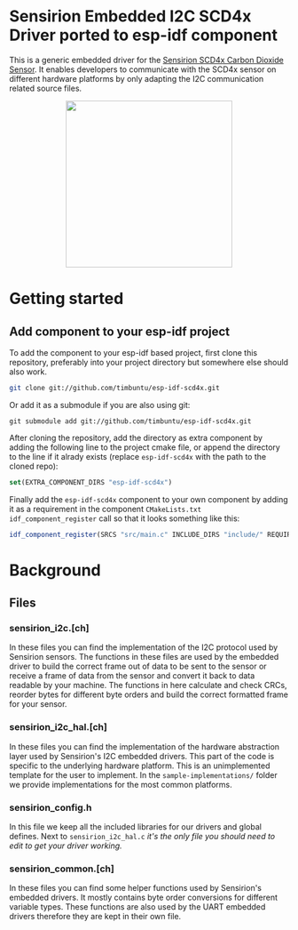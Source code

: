 # Sensirion Embedded I2C SCD4x Driver ported to esp-idf component

This is a generic embedded driver for the [Sensirion SCD4x Carbon Dioxide Sensor](https://www.sensirion.com/scd4x/).
It enables developers to communicate with the SCD4x sensor on different hardware platforms by only adapting the I2C communication related source files.

[<center><img src="images/SCD4x.png" width="300px"></center>](https://sensirion.com/my-scd-ek)

# Getting started

## Add component to your esp-idf project

To add the component to your esp-idf based project, first clone this repository, preferably into your project directory but somewhere else should also work. 
```bash
git clone git://github.com/timbuntu/esp-idf-scd4x.git
```

Or add it as a submodule if you are also using git:
```
git submodule add git://github.com/timbuntu/esp-idf-scd4x.git
```

After cloning the repository, add the directory as extra component by adding the following line to the project cmake file, or append the directory to the line if it alrady exists (replace `esp-idf-scd4x` with the path to the cloned repo):

```cmake
set(EXTRA_COMPONENT_DIRS "esp-idf-scd4x")
```

Finally add the `esp-idf-scd4x` component to your own component by adding it as a requirement in the component `CMakeLists.txt` `idf_component_register` call so that it looks something like this:

```cmake
idf_component_register(SRCS "src/main.c" INCLUDE_DIRS "include/" REQUIRES "esp-idf-scd4x")
```

# Background

## Files

### sensirion\_i2c.[ch]

In these files you can find the implementation of the I2C protocol used by Sensirion
sensors. The functions in these files are used by the embedded driver to build the
correct frame out of data to be sent to the sensor or receive a frame of data from
the sensor and convert it back to data readable by your machine. The functions in
here calculate and check CRCs, reorder bytes for different byte orders and build the
correct formatted frame for your sensor.

### sensirion\_i2c\_hal.[ch]

In these files you can find the implementation of the hardware abstraction layer used
by Sensirion's I2C embedded drivers. This part of the code is specific to the underlying
hardware platform. This is an unimplemented template for the user to implement.
In the `sample-implementations/` folder we provide implementations for the most common
platforms.

### sensirion\_config.h

In this file we keep all the included libraries for our drivers and global defines.
Next to `sensirion_i2c_hal.c` *it's the only file you should need to edit to get your
driver working.*

### sensirion\_common.[ch]

In these files you can find some helper functions used by Sensirion's embedded drivers.
It mostly contains byte order conversions for different variable types. These functions
are also used by the UART embedded drivers therefore they are kept in their own file.

